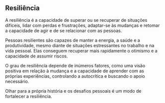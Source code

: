 ## Resiliência

A resiliência é a capacidade de superar ou se recuperar de situações difíceis, lidar com perdas e frustrações, adaptar-se às mudanças e retomar a capacidade de agir e de se relacionar com as pessoas.

Pessoas resilientes são capazes de manter a energia, a saúde e a produtividade, mesmo diante de situações estressantes no trabalho e na vida pessoal. Elas conseguem recuperar mais rapidamente o otimismo e a capacidade de assumir riscos. 

O grau de resiliência depende de inúmeros fatores, como uma visão positiva em relação à mudança e a capacidade de aprender com as próprias experiências, controlando a autocrítica e buscando o apoio necessário. 

Olhar para a própria história e os desafios pessoais é um modo de fortalecer a resiliência.